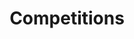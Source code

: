 ---
title: Competitions
sections:
    - type: content_section
      content: >-
        ## University of Ottawa Engineering Competition (uOEC)

        The University of Ottawa Engineering Competition is a competition designed to challenge engineering students in the fields of innovation, design and communication while solving real-world problems. Students have a choice to compete in a variety of 8 exciting challenges. Afterwards, the winners will move on to represent Ottawa at the Ontario Engineering Competition and compete against schools from across the province. <br><br>
        Apply through the google form: https://forms.gle/6ET1xcLQCDaMGZWJ7 <br>
        Contact our [VP Internal](mailto:internal@uottawaess.ca) for more info
      container: medium

    - type: faq_section
      title: FAQ - General
      panels:  
          - header: What can you win?
            content: >-
                The first place teams of each category will automatically qualify to move on to the Ontario Engineering Competition, with all their costs covered. OEC 2020 will be at the University of Guelph on January 17-19, 2020. Any winning teams from OEC will be able to go to the Canadian Engineering Competition hosted at University of Winnipeg.

          - header: When is uOEC?
            content: >-
                The Competition will take place on Sunday, November 10th, 10am to 6pm. Sign-in, competition briefing, and build/ design phases will occur in the morning and afternoon, while presentations and the closing award ceremony will happen in the evening. Food will be provided throughout the day. A detailed schedule will be released to registrants.

          - header: Where will uOEC be held?
            content: >-
                  The competition will be held on the beautiful campus of the University of Ottawa, specific rooms will be released with the schedule.

          - header: How do I register?
            content: >-
                Once you’ve formed a team and chosen a topic, please use the registration link at the top of the page to attend uOEC!

    - type: faq_section
      title: FAQ - Junior Design (Max 4 People)
      panels:  
          - header: What is the challenge?
            content: >-
                Teams will be given a design challenge based off a general level of engineering knowledge (such as forces, mechanics, etc.) and will be required to build a working prototype using limited time and resources. Teams will then be required to prove their design by actively completing the given challenge, as well as making a complete presentation on their design. Each team will be judged based on their design, application, teamwork, and performance, with regards to both their prototype and presentation.

          - header: Who can compete?
            content: >-
                In order to compete, a team must contain between two to four people, all of whom must be uOttawa undergraduate Engineering students in either first or second year of their studies; participants must not be taking any third year engineering classes by March of the following year.

          - header: What am I allowed to use?
            content: >-
                  All materials will be provided at the beginning of the competition. Use of internet and computers is permitted, but proper citations for resources used are required.  You will need to bring a laptop for research purposes and for creating the presentation which will be used to describe your design to the judges. You may not bring your own tools or materials.
                  
          - header: Will we be able to test our prototype before judging?
            content: >-
                Yes, you’ll be able to test your prototype a limited number of times in the given area. Details about the number of times, duration allowed, and where the test area will be will be provided at the competition
                
          - header: How much time do we have?
            content: >-
                You will be given exactly 5 hours to build your prototype and create your corresponding presentation.

          - header: What will be submitted?
            content: >-
                The presentation must be submitted in a .ppt (Powerpoint) file format along with your actual prototype. A competition organizer will come by 10-15 minutes at the end of the build phase with a USB drive to collect your presentation file.
              
    - type: faq_section
      title: FAQ - Senior Design (Max 4 People)
      panels:  
          - header: What is the challenge?
            content: >-
                Teams will be given a design challenge based off a broader level of engineering knowledge (such as forces, mechanics, simple electronics, Arduinos etc.) and will be required to build a working prototype using limited time and resources. Teams will then be required to prove their design by actively completing the given challenge, as well as making a complete presentation on their design. Each team will be judged based on their design, application, teamwork, and performance, with regards to both their prototype and presentation.

          - header: Who can compete?
            content: >-
                In order to compete, a team must contain between two to four people, all of whom must be uOttawa undergraduate Engineering students.

          - header: What am I allowed to use?
            content: >-
                All materials will be provided at the beginning of the competition. You will need to bring a laptop for research purposes, coding the Arduino and for creating the presentation which will be used to describe your design to the judges. You may not bring your own tools or materials.

          - header: Will we be able to test our prototype before judging?
            content: >-
                Yes, you’ll be able to test your prototype a limited number of times in the given area. Details about the number of times, duration allowed, and where the test area will be will be provided at the competition

          - header: How much time do we have?
            content: >-
                You will be given exactly 5 hours to build your prototype and create your corresponding presentation.

          - header: What will be submitted?
            content: >-
                The presentation must be submitted in a .ppt (Powerpoint) file format along with your actual prototype. A competition organizer will come by 10-15 minutes at the end of the build phase with a USB drive to collect your presentation file.

    - type: faq_section
      title: FAQ - Consulting (Max 4 People)
      panels:  
          - header: What is the challenge?
            content: >-
                Teams will be given a real-world industry problem. They will need to develop a solution and present it to a panel of judges. They have to convince the judges that their solution is optimal and practical.

          - header: Who can compete?
            content: >-
                In order to compete, a team must contain between one to two people all of whom must be uOttawa undergraduate Engineering students. Students of all years can apply.

          - header: What do I need to bring?
            content: >-
                You will need a laptop to make the presentation.
                  
          - header: How much time do I have?
            content: >-
                You will be given 5 hours to prepare your solution. You will be required to write your solution report and presentation within this time span.

          - header: What will be submitted?
            content: >-
                The presentation must be submitted in a .ppt (Powerpoint) file format along with your actual prototype. A competition organizer will come by 10-15 minutes at the end of the build phase with a USB drive to collect your presentation file.
                
    - type: faq_section
      title: FAQ - Programming (Max 4 People)
      panels:  
          - header: What is the challenge?
            content: >-
                You will be challenged to design and create industry-quality software to solve a given problem. The software will be presented to the judges for evaluation.

          - header: Who can compete?
            content: >-
                In order to compete, a team must contain between two to four people, all of whom must be uOttawa undergraduate Engineering students.

          - header: What do I need to bring?
            content: >-
                You will need a laptop to complete your design. 

          - header: How much time do we have?
            content: >-
                You will be given exactly 5 hours to complete the challenge.

          - header: What will be submitted?
            content: >-
                You will submit an .exe (executable) along with all source code, as well as a presentation in .ppt (Powerpoint) file format. A competition organizer will come by 10-15 minutes at the end of the design phase with a USB drive to collect your code and presentation files.

    - type: faq_section
      title: FAQ - Engineering Communications (Max 2 People)
      panels:  
          - header: What is the challenge?
            content: >-
                You will have to identify a technological process or issue, form an opinion about it, thoroughly and clearly explain the process or issue to an audience not specializing in their field, and present strong arguments to support their viewpoint.

          - header: Who can compete?
            content: >-
                In order to compete, a team must contain between one to two people all of whom must be uOttawa undergraduate Engineering students. Students of all years can apply.

          - header: What do I need to bring?
            content: >-
                  You will need to bring your presentation on a USB drive in .ppt (Powerpoint) format to submit.
                  
          - header: What will be submitted?
            content: >-
                You will be required to submit a maximum ONE (1) page abstract and your presentation in .ppt format.
              
    - type: faq_section
      title: FAQ - Parliamentary Debate (Max 2 People)
      panels:  
          - header: What is the challenge?
            content: >-
                You will have to evaluate and argue for or against a proposal given minimal preparation time. Competitors defend or refute a previously undisclosed resolution using the format of the parliamentary debate.

          - header: Who can compete?
            content: >-
                In order to compete, a team must contain between one to two people all of whom must be uOttawa undergraduate Engineering students. Students of all years can apply.

    - type: faq_section
      title: FAQ - Innovative Design (Max 6 People)
      panels:  
          - header: What is the challenge?
            content: >-
                You will have to combine creativity and knowledge to develop a new product or service that will fulfill a need or to improve an old design of their choosing. You will be judged based on feasibility, research, and in most cases, design prototyping.

          - header: Who can compete?
            content: >-
                In order to compete, a team must contain between two to four people all of whom must be uOttawa undergraduate Engineering students. Students of all years can apply.
    
    - type: faq_section
      title: FAQ - Re-Engineering (Max 2 People)
      panels:  
          - header: What is the challenge?
            content: >-
                You will be given a relevant design that is required to be re-engineered under a new set of constraints. After these details are revealed, teams will have five hours to fabricate a design and presentation. Teams are required to take into account all relevant aspects of the engineering process such as material availability, finances, and so on. A panel of judges will assess each team’s design based on practicality, originality, feasibility, and marketability.

          - header: Who can compete?
            content: >-
                In order to compete, a team must contain between one to two people all of whom must be uOttawa undergraduate Engineering students. Students of all years can apply.

template: advanced
---